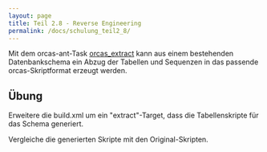 ```yaml
---
layout: page
title: Teil 2.8 - Reverse Engineering
permalink: /docs/schulung_teil2_8/
---
```


Mit dem orcas-ant-Task [orcas_extract]({{site.baseurl}}/docs/ant-tasks/#orcas_extract) kann aus einem bestehenden Datenbankschema ein Abzug der Tabellen und Sequenzen in das passende orcas-Skriptformat erzeugt werden.

## Übung
Erweitere die build.xml um ein "extract"-Target, dass die Tabellenskripte für das Schema generiert.

Vergleiche die generierten Skripte mit den Original-Skripten.
